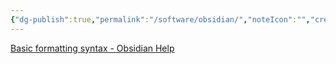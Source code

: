```yaml
---
{"dg-publish":true,"permalink":"/software/obsidian/","noteIcon":"","created":"2025-07-07T14:23:47.706-05:00"}
---
```


[Basic formatting syntax - Obsidian Help](https://help.obsidian.md/Editing+and+formatting/Basic+formatting+syntax)
